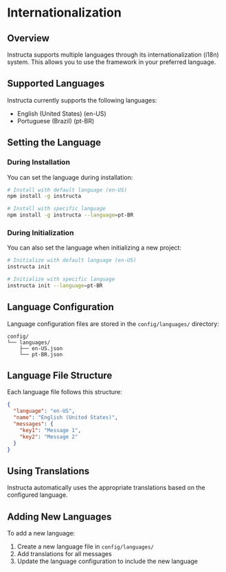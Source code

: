 # Internationalization

## Overview

Instructa supports multiple languages through its internationalization (i18n) system. This allows you to use the framework in your preferred language.

## Supported Languages

Instructa currently supports the following languages:

- English (United States) (en-US)
- Portuguese (Brazil) (pt-BR)

## Setting the Language

### During Installation

You can set the language during installation:

```bash
# Install with default language (en-US)
npm install -g instructa

# Install with specific language
npm install -g instructa --language=pt-BR
```

### During Initialization

You can also set the language when initializing a new project:

```bash
# Initialize with default language (en-US)
instructa init

# Initialize with specific language
instructa init --language=pt-BR
```

## Language Configuration

Language configuration files are stored in the `config/languages/` directory:

```
config/
└── languages/
    ├── en-US.json
    └── pt-BR.json
```

## Language File Structure

Each language file follows this structure:

```json
{
  "language": "en-US",
  "name": "English (United States)",
  "messages": {
    "key1": "Message 1",
    "key2": "Message 2"
  }
}
```

## Using Translations

Instructa automatically uses the appropriate translations based on the configured language.

## Adding New Languages

To add a new language:

1. Create a new language file in `config/languages/`
2. Add translations for all messages
3. Update the language configuration to include the new language 